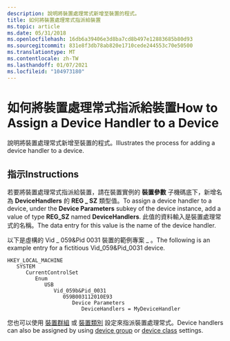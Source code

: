 ```yaml
---
description: 說明將裝置處理常式新增至裝置的程式。
title: 如何將裝置處理常式指派給裝置
ms.topic: article
ms.date: 05/31/2018
ms.openlocfilehash: 16db6a39406e3d8ba7cd8b497e12883685b80d93
ms.sourcegitcommit: 831e8f3db78ab820e1710cede244553c70e50500
ms.translationtype: MT
ms.contentlocale: zh-TW
ms.lasthandoff: 01/07/2021
ms.locfileid: "104973180"
---
```

# <a name="how-to-assign-a-device-handler-to-a-device"></a><span data-ttu-id="d3cb8-103">如何將裝置處理常式指派給裝置</span><span class="sxs-lookup"><span data-stu-id="d3cb8-103">How to Assign a Device Handler to a Device</span></span>

<span data-ttu-id="d3cb8-104">說明將裝置處理常式新增至裝置的程式。</span><span class="sxs-lookup"><span data-stu-id="d3cb8-104">Illustrates the process for adding a device handler to a device.</span></span>

## <a name="instructions"></a><span data-ttu-id="d3cb8-105">指示</span><span class="sxs-lookup"><span data-stu-id="d3cb8-105">Instructions</span></span>


<span data-ttu-id="d3cb8-106">若要將裝置處理常式指派給裝置，請在裝置實例的 **裝置參數** 子機碼底下，新增名為 **DeviceHandlers** 的 **REG \_ SZ** 類型值。</span><span class="sxs-lookup"><span data-stu-id="d3cb8-106">To assign a device handler to a device, under the **Device Parameters** subkey of the device instance, add a value of type **REG\_SZ** named **DeviceHandlers**.</span></span> <span data-ttu-id="d3cb8-107">此值的資料輸入是裝置處理常式的名稱。</span><span class="sxs-lookup"><span data-stu-id="d3cb8-107">The data entry for this value is the name of the device handler.</span></span>

<span data-ttu-id="d3cb8-108">以下是虛構的 Vid \_ 059&Pid 0031 裝置的範例專案 \_ 。</span><span class="sxs-lookup"><span data-stu-id="d3cb8-108">The following is an example entry for a fictitious Vid\_059&Pid\_0031 device.</span></span>

```
HKEY_LOCAL_MACHINE
   SYSTEM
      CurrentControlSet
         Enum
            USB
               Vid_059b&Pid_0031
                  059B003112010E93
                     Device Parameters
                        DeviceHandlers = MyDeviceHandler
```

<span data-ttu-id="d3cb8-109">您也可以使用 [裝置群組](how-to-specify-an-icon--label--or-device-handler-for-a-device-using-a-device-group.md) 或 [裝置類別](how-to-specify-an-icon--label--or-device-handler-for-a-device-using-a-device-class.md) 設定來指派裝置處理常式。</span><span class="sxs-lookup"><span data-stu-id="d3cb8-109">Device handlers can also be assigned by using [device group](how-to-specify-an-icon--label--or-device-handler-for-a-device-using-a-device-group.md) or [device class](how-to-specify-an-icon--label--or-device-handler-for-a-device-using-a-device-class.md) settings.</span></span>

 

 



